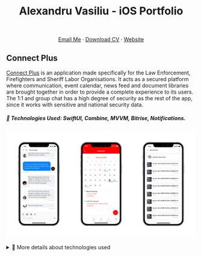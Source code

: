 <h1 align="center">
  Alexandru Vasiliu - iOS Portfolio
</h1>
<br>

<p align="center">
    <a href="mailto:alexg.vasiliu@gmail.com">Email Me</a>  · 
    <a href="https://github.com/ab492/iOS-Portfolio/blob/master/Andy%20Brown%20-%20iOS%20Developer%20-%20July%202019.pdf">Download CV</a>  ·
    <a href="https://alexvasiliu.me/">Website</a>
</p>

## Connect Plus
[Connect Plus](https://nepservices.com/) is an application made specifically for the Law Enforcement, Firefighters and Sheriff Labor Organisations. It acts as a secured platform where communication, event calendar, news feed and document libraries are brought together in order to provide a complete experience to its users. The 1:1 and group chat has a high degree of security as the rest of the app, since it works with sensitive and national security data.

##### 🔨 Technologies Used: SwiftUI, Combine, MVVM, Bitrise, Notifications.

<p align="center">
<img src="images/connect_plus.png" width="900" title="Connect Plus">
</p>


<details>
  <summary>🔨 More details about technologies used</summary>
  
  * MVC and MVVM design patterns.
  * Coordinator pattern to control the navigation flow of the app.
  * Parsing JSON from OpenWeatherAPI and transforming it to fit the required model, along with persisting the data.
  * Keeping a clear separation of concerns between classes (API managers, model controllers and carving datasources away from view controllers).
  * Using 3rd party libraries with CocoaPods.
  * Local notifications.
</details>
